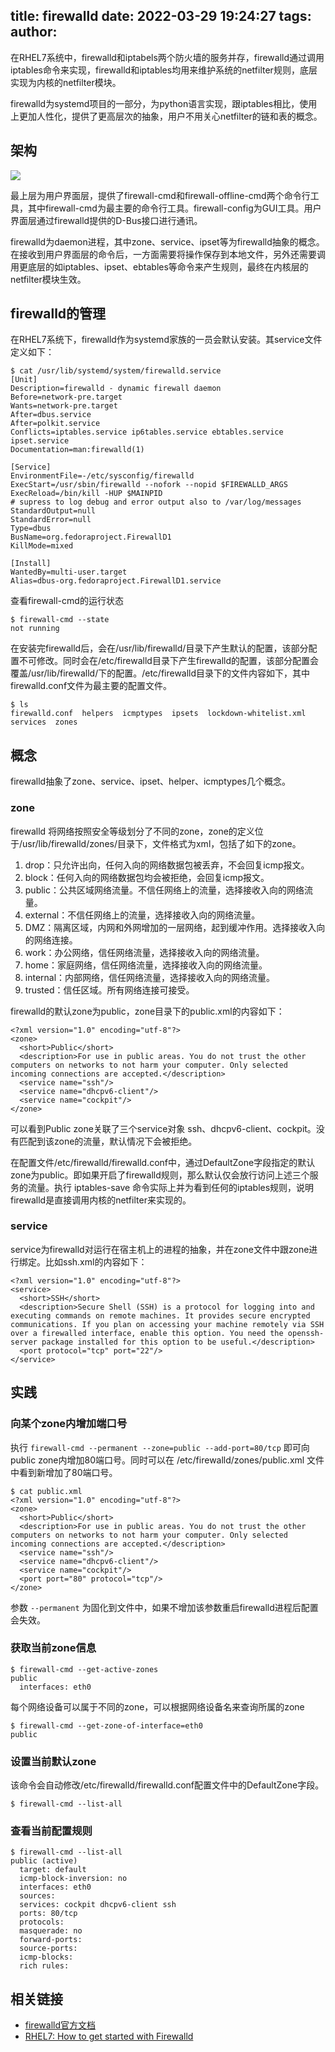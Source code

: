 title: firewalld
date: 2022-03-29 19:24:27
tags:
author:
---
在RHEL7系统中，firewalld和iptabels两个防火墙的服务并存，firewalld通过调用iptables命令来实现，firewalld和iptables均用来维护系统的netfilter规则，底层实现为内核的netfilter模块。

firewalld为systemd项目的一部分，为python语言实现，跟iptables相比，使用上更加人性化，提供了更高层次的抽象，用户不用关心netfilter的链和表的概念。

## 架构

![](https://kuring.oss-cn-beijing.aliyuncs.com/common/firewalld-structure.png)

最上层为用户界面层，提供了firewall-cmd和firewall-offline-cmd两个命令行工具，其中firewall-cmd为最主要的命令行工具。firewall-config为GUI工具。用户界面层通过firewalld提供的D-Bus接口进行通讯。

firewalld为daemon进程，其中zone、service、ipset等为firewalld抽象的概念。在接收到用户界面层的命令后，一方面需要将操作保存到本地文件，另外还需要调用更底层的如iptables、ipset、ebtables等命令来产生规则，最终在内核层的netfilter模块生效。

## firewalld的管理

在RHEL7系统下，firewalld作为systemd家族的一员会默认安装。其service文件定义如下：

```
$ cat /usr/lib/systemd/system/firewalld.service 
[Unit]
Description=firewalld - dynamic firewall daemon
Before=network-pre.target
Wants=network-pre.target
After=dbus.service
After=polkit.service
Conflicts=iptables.service ip6tables.service ebtables.service ipset.service
Documentation=man:firewalld(1)

[Service]
EnvironmentFile=-/etc/sysconfig/firewalld
ExecStart=/usr/sbin/firewalld --nofork --nopid $FIREWALLD_ARGS
ExecReload=/bin/kill -HUP $MAINPID
# supress to log debug and error output also to /var/log/messages
StandardOutput=null
StandardError=null
Type=dbus
BusName=org.fedoraproject.FirewallD1
KillMode=mixed

[Install]
WantedBy=multi-user.target
Alias=dbus-org.fedoraproject.FirewallD1.service
```

查看firewall-cmd的运行状态

```
$ firewall-cmd --state
not running
```

在安装完firewalld后，会在/usr/lib/firewalld/目录下产生默认的配置，该部分配置不可修改。同时会在/etc/firewalld目录下产生firewalld的配置，该部分配置会覆盖/usr/lib/firewalld/下的配置。/etc/firewalld目录下的文件内容如下，其中firewalld.conf文件为最主要的配置文件。

```
$ ls 
firewalld.conf  helpers  icmptypes  ipsets  lockdown-whitelist.xml  services  zones
```

## 概念

firewalld抽象了zone、service、ipset、helper、icmptypes几个概念。

### zone

firewalld 将网络按照安全等级划分了不同的zone，zone的定义位于/usr/lib/firewalld/zones/目录下，文件格式为xml，包括了如下的zone。

1. drop：只允许出向，任何入向的网络数据包被丢弃，不会回复icmp报文。
2. block：任何入向的网络数据包均会被拒绝，会回复icmp报文。
3. public：公共区域网络流量。不信任网络上的流量，选择接收入向的网络流量。
4. external：不信任网络上的流量，选择接收入向的网络流量。
5. DMZ：隔离区域，内网和外网增加的一层网络，起到缓冲作用。选择接收入向的网络连接。
6. work：办公网络，信任网络流量，选择接收入向的网络流量。
7. home：家庭网络，信任网络流量，选择接收入向的网络流量。
8. internal：内部网络，信任网络流量，选择接收入向的网络流量。
9. trusted：信任区域。所有网络连接可接受。

firewalld的默认zone为public，zone目录下的public.xml的内容如下：
```
<?xml version="1.0" encoding="utf-8"?>
<zone>
  <short>Public</short>
  <description>For use in public areas. You do not trust the other computers on networks to not harm your computer. Only selected incoming connections are accepted.</description>
  <service name="ssh"/>
  <service name="dhcpv6-client"/>
  <service name="cockpit"/>
</zone>
```

可以看到Public zone关联了三个service对象 ssh、dhcpv6-client、cockpit。没有匹配到该zone的流量，默认情况下会被拒绝。

在配置文件/etc/firewalld/firewalld.conf中，通过DefaultZone字段指定的默认zone为public。即如果开启了firewalld规则，那么默认仅会放行访问上述三个服务的流量。执行 iptables-save 命令实际上并为看到任何的iptables规则，说明firewalld是直接调用内核的netfilter来实现的。

### service

service为firewalld对运行在宿主机上的进程的抽象，并在zone文件中跟zone进行绑定。比如ssh.xml的内容如下：

```
<?xml version="1.0" encoding="utf-8"?>
<service>
  <short>SSH</short>
  <description>Secure Shell (SSH) is a protocol for logging into and executing commands on remote machines. It provides secure encrypted communications. If you plan on accessing your machine remotely via SSH over a firewalled interface, enable this option. You need the openssh-server package installed for this option to be useful.</description>
  <port protocol="tcp" port="22"/>
</service>
```

## 实践

### 向某个zone内增加端口号

执行 `firewall-cmd --permanent --zone=public --add-port=80/tcp` 即可向public zone内增加80端口号。同时可以在 /etc/firewalld/zones/public.xml 文件中看到新增加了80端口号。

```
$ cat public.xml
<?xml version="1.0" encoding="utf-8"?>
<zone>
  <short>Public</short>
  <description>For use in public areas. You do not trust the other computers on networks to not harm your computer. Only selected incoming connections are accepted.</description>
  <service name="ssh"/>
  <service name="dhcpv6-client"/>
  <service name="cockpit"/>
  <port port="80" protocol="tcp"/>
</zone>
```

参数 `--permanent` 为固化到文件中，如果不增加该参数重启firewalld进程后配置会失效。

### 获取当前zone信息

```
$ firewall-cmd --get-active-zones
public
  interfaces: eth0
```

每个网络设备可以属于不同的zone，可以根据网络设备名来查询所属的zone

```
$ firewall-cmd --get-zone-of-interface=eth0
public
```

### 设置当前默认zone

该命令会自动修改/etc/firewalld/firewalld.conf配置文件中的DefaultZone字段。

```
$ firewall-cmd --list-all
```

### 查看当前配置规则

```
$ firewall-cmd --list-all
public (active)
  target: default
  icmp-block-inversion: no
  interfaces: eth0
  sources: 
  services: cockpit dhcpv6-client ssh
  ports: 80/tcp
  protocols: 
  masquerade: no
  forward-ports: 
  source-ports: 
  icmp-blocks: 
  rich rules: 
```

## 相关链接

- [firewalld官方文档](https://firewalld.org)
- [RHEL7: How to get started with Firewalld](https://www.certdepot.net/rhel7-get-started-firewalld/)

